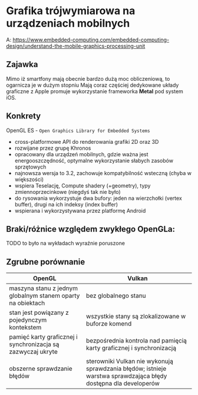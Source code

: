# Grafika trójwymiarowa na urządzeniach mobilnych
A: https://www.embedded-computing.com/embedded-computing-design/understand-the-mobile-graphics-processing-unit

## Zajawka
Mimo iż smartfony mają obecnie bardzo dużą moc obliczeniową, to ogarnicza je w dużym stopniu 
Mają coraz częściej dedykowane układy graficzne z 
Apple promuje wykorzystanie frameworka **Metal** pod system iOS.

## Konkrety
OpenGL ES - `Open Graphics Library for Embedded Systems`
* cross-platformowe API do renderowania grafiki 2D oraz 3D
* rozwijane przez grupę Khronos
* opracowany dla urządzeń mobilnych, gdzie ważna jest energooszczędność, optymalne wykorzystanie słabych zasobów sprzętowych
* najnowsza wersja to 3.2, zachowuje kompatybilność wsteczną (chyba w większości)
* wspiera Teselację, Compute shadery (+geometry), typy zmiennoprzecinkowe (niegdyś tak nie było)
* do rysowania wykorzystuje dwa bufory: jeden na wierzchołki (vertex buffer), drugi na ich indeksy (index buffer)
* wspierana i wykorzystywana przez platformę Android


## Braki/różnice względem zwykłego OpenGLa:
TODO to było na wykładach wyraźnie poruszone

## Zgrubne porównanie
| OpenGL |	Vulkan |
|----| -----------------|
maszyna stanu z jednym globalnym stanem	oparty na obiektach | bez globalnego stanu
stan jest powiązany z pojedynczym kontekstem | wszystkie stany są zlokalizowane w buforze komend
pamięć karty graficznej i synchronizacja są zazwyczaj ukryte | bezpośrednia kontrola nad pamięcią karty graficznej i synchronizacją
obszerne sprawdzanie błędów	| sterowniki Vulkan nie wykonują sprawdzania błędów; istnieje warstwa sprawdzająca błędy dostępna dla developerów

